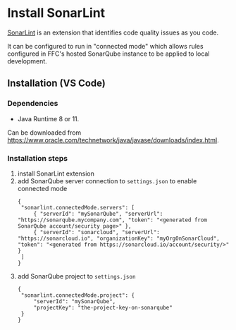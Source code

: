 # Install SonarLint
[SonarLint](https://www.sonarlint.org/) is an extension that identifies code quality issues as you code.

It can be configured to run in "connected mode" which allows rules configured in FFC's hosted SonarQube instance to be applied to local development.

## Installation (VS Code)
### Dependencies
- Java Runtime 8 or 11.  

Can be downloaded from https://www.oracle.com/technetwork/java/javase/downloads/index.html.

### Installation steps
1. install SonarLint extension
2. add SonarQube server connection to `settings.json` to enable connected mode
   ```
   {
    "sonarlint.connectedMode.servers": [
        { "serverId": "mySonarQube", "serverUrl": "https://sonarqube.mycompany.com", "token": "<generated from SonarQube account/security page>" },
        { "serverId": "sonarcloud", "serverUrl": "https://sonarcloud.io", "organizationKey": "myOrgOnSonarCloud", "token": "<generated from https://sonarcloud.io/account/security/>" }
    ]
   }
   ```
3. add SonarQube project to `settings.json`
   ```
   {
    "sonarlint.connectedMode.project": {
        "serverId": "mySonarQube",
        "projectKey": "the-project-key-on-sonarqube"
    }
   }
   ```
